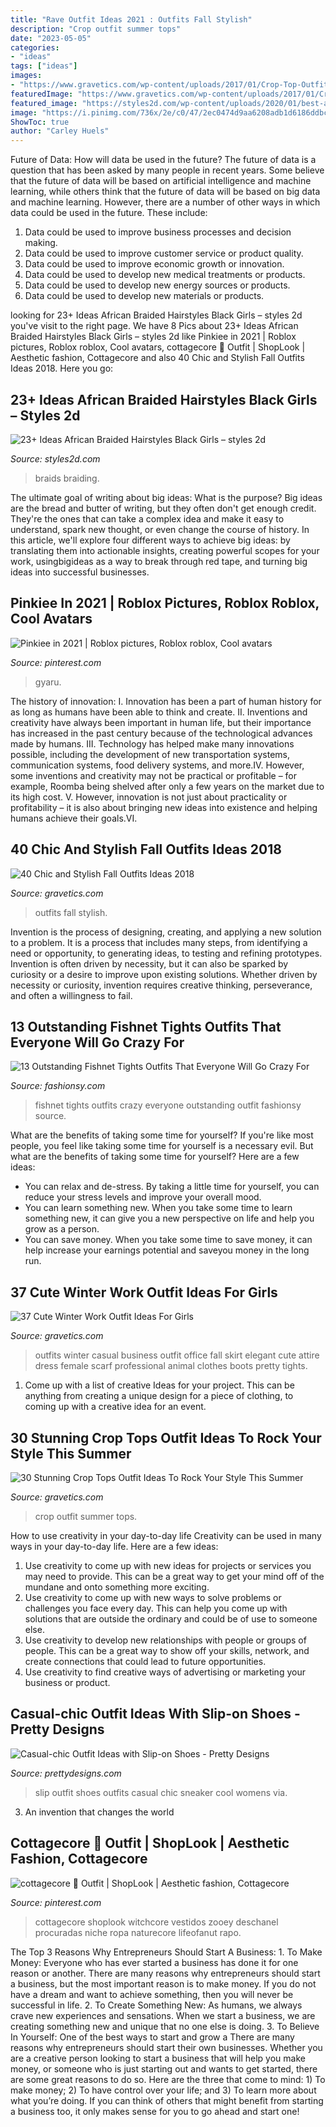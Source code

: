 ```yaml
---
title: "Rave Outfit Ideas 2021 : Outfits Fall Stylish"
description: "Crop outfit summer tops"
date: "2023-05-05"
categories:
- "ideas"
tags: ["ideas"]
images:
- "https://www.gravetics.com/wp-content/uploads/2017/01/Crop-Top-Outfit-Ideas33.jpg"
featuredImage: "https://www.gravetics.com/wp-content/uploads/2017/01/Crop-Top-Outfit-Ideas33.jpg"
featured_image: "https://styles2d.com/wp-content/uploads/2020/01/best-african-braided-hairstyles-15.jpg"
image: "https://i.pinimg.com/736x/2e/c0/47/2ec0474d9aa6208adb1d6186ddbca227.jpg"
ShowToc: true
author: "Carley Huels"
---
```



Future of Data: How will data be used in the future?
The future of data is a question that has been asked by many people in recent years. Some believe that the future of data will be based on artificial intelligence and machine learning, while others think that the future of data will be based on big data and machine learning. However, there are a number of other ways in which data could be used in the future. These include:
1. Data could be used to improve business processes and decision making.
2. Data could be used to improve customer service or product quality.
3. Data could be used to improve economic growth or innovation.
4. Data could be used to develop new medical treatments or products.
5. Data could be used to develop new energy sources or products.
6. Data could be used to develop new materials or products.

	

		
looking for 23+ Ideas African Braided Hairstyles Black Girls – styles 2d you've visit to the right page. We have 8 Pics about 23+ Ideas African Braided Hairstyles Black Girls – styles 2d like Pinkiee in 2021 | Roblox pictures, Roblox roblox, Cool avatars, cottagecore 🦌 Outfit | ShopLook | Aesthetic fashion, Cottagecore and also 40 Chic and Stylish Fall Outfits Ideas 2018. Here you go:
		
    
## 23+ Ideas African Braided Hairstyles Black Girls – Styles 2d

<img loading=lazy src="https://styles2d.com/wp-content/uploads/2020/01/best-african-braided-hairstyles-15.jpg" onerror="this.onerror=null;this.src='https://tse2.mm.bing.net/th?id=OIP.J6jn1cmO7a9EwHRxLktqOgHaJQ&amp;pid=15.1';" alt="23+ Ideas African Braided Hairstyles Black Girls – styles 2d">

_Source: styles2d.com_

>braids braiding. 

	

The ultimate goal of writing about big ideas: What is the purpose?
Big ideas are the bread and butter of writing, but they often don't get enough credit. They're the ones that can take a complex idea and make it easy to understand, spark new thought, or even change the course of history. In this article, we'll explore four different ways to achieve big ideas: by translating them into actionable insights, creating powerful scopes for your work, usingbigideas as a way to break through red tape, and turning big ideas into successful businesses.

    
## Pinkiee In 2021 | Roblox Pictures, Roblox Roblox, Cool Avatars

<img loading=lazy src="https://i.pinimg.com/736x/2e/c0/47/2ec0474d9aa6208adb1d6186ddbca227.jpg" onerror="this.onerror=null;this.src='https://tse2.mm.bing.net/th?id=OIP.aEurISryJgBIZBmFqjs66wHaOc&amp;pid=15.1';" alt="Pinkiee in 2021 | Roblox pictures, Roblox roblox, Cool avatars">

_Source: pinterest.com_

>gyaru. 

	

The history of innovation:
I. Innovation has been a part of human history for as long as humans have been able to think and create. II. Inventions and creativity have always been important in human life, but their importance has increased in the past century because of the technological advances made by humans. III. Technology has helped make many innovations possible, including the development of new transportation systems, communication systems, food delivery systems, and more.IV. However, some inventions and creativity may not be practical or profitable – for example, Roomba being shelved after only a few years on the market due to its high cost. V. However, innovation is not just about practicality or profitability – it is also about bringing new ideas into existence and helping humans achieve their goals.VI.

    
## 40 Chic And Stylish Fall Outfits Ideas 2018

<img loading=lazy src="https://www.gravetics.com/wp-content/uploads/2017/10/womens-white-scoop-neck-long-sleeved-shirt.jpg" onerror="this.onerror=null;this.src='https://tse4.mm.bing.net/th?id=OIP.tu-ozXNFGEx8UxNvPfsdcAHaRX&amp;pid=15.1';" alt="40 Chic and Stylish Fall Outfits Ideas 2018">

_Source: gravetics.com_

>outfits fall stylish. 

	

Invention is the process of designing, creating, and applying a new solution to a problem. It is a process that includes many steps, from identifying a need or opportunity, to generating ideas, to testing and refining prototypes. Invention is often driven by necessity, but it can also be sparked by curiosity or a desire to improve upon existing solutions. Whether driven by necessity or curiosity, invention requires creative thinking, perseverance, and often a willingness to fail.

    
## 13 Outstanding Fishnet Tights Outfits That Everyone Will Go Crazy For

<img loading=lazy src="https://fashionsy.com/wp-content/uploads/2017/04/fishnet-tights-outfit-1-1.jpg" onerror="this.onerror=null;this.src='https://tse4.mm.bing.net/th?id=OIP.k2yI-2Nm89X9ROg0XhcYUgHaLk&amp;pid=15.1';" alt="13 Outstanding Fishnet Tights Outfits That Everyone Will Go Crazy For">

_Source: fashionsy.com_

>fishnet tights outfits crazy everyone outstanding outfit fashionsy source. 

	

What are the benefits of taking some time for yourself?
If you're like most people, you feel like taking some time for yourself is a necessary evil. But what are the benefits of taking some time for yourself? Here are a few ideas: 
- You can relax and de-stress. By taking a little time for yourself, you can reduce your stress levels and improve your overall mood. 
- You can learn something new. When you take some time to learn something new, it can give you a new perspective on life and help you grow as a person. 
- You can save money. When you take some time to save money, it can help increase your earnings potential and saveyou money in the long run.

    
## 37 Cute Winter Work Outfit Ideas For Girls

<img loading=lazy src="https://www.gravetics.com/wp-content/uploads/2017/02/Winter-Work-Outfits-Ideas-20.jpg" onerror="this.onerror=null;this.src='https://tse2.mm.bing.net/th?id=OIP.K874-6ShrjtUqw6mTwycvgHaLH&amp;pid=15.1';" alt="37 Cute Winter Work Outfit Ideas For Girls">

_Source: gravetics.com_

>outfits winter casual business outfit office fall skirt elegant cute attire dress female scarf professional animal clothes boots pretty tights. 

	

1. Come up with a list of creative Ideas for your project. This can be anything from creating a unique design for a piece of clothing, to coming up with a creative idea for an event.

    
## 30 Stunning Crop Tops Outfit Ideas To Rock Your Style This Summer

<img loading=lazy src="https://www.gravetics.com/wp-content/uploads/2017/01/Crop-Top-Outfit-Ideas33.jpg" onerror="this.onerror=null;this.src='https://tse1.mm.bing.net/th?id=OIP.ZtfXcWHw-4RhVKMnszXkugHaLF&amp;pid=15.1';" alt="30 Stunning Crop Tops Outfit Ideas To Rock Your Style This Summer">

_Source: gravetics.com_

>crop outfit summer tops. 

	

How to use creativity in your day-to-day life
Creativity can be used in many ways in your day-to-day life. Here are a few ideas: 
1. Use creativity to come up with new ideas for projects or services you may need to provide. This can be a great way to get your mind off of the mundane and onto something more exciting. 
2. Use creativity to come up with new ways to solve problems or challenges you face every day. This can help you come up with solutions that are outside the ordinary and could be of use to someone else. 
3. Use creativity to develop new relationships with people or groups of people. This can be a great way to show off your skills, network, and create connections that could lead to future opportunities. 
4. Use creativity to find creative ways of advertising or marketing your business or product.

    
## Casual-chic Outfit Ideas With Slip-on Shoes - Pretty Designs

<img loading=lazy src="http://www.prettydesigns.com/wp-content/uploads/2014/05/Cool-Black-Outfit-with-Slip-on-Shoes.jpg" onerror="this.onerror=null;this.src='https://tse3.mm.bing.net/th?id=OIP.E6Ktn8S4Ut38oJkoD3VzpAHaK-&amp;pid=15.1';" alt="Casual-chic Outfit Ideas with Slip-on Shoes - Pretty Designs">

_Source: prettydesigns.com_

>slip outfit shoes outfits casual chic sneaker cool womens via. 

	

3. An invention that changes the world 

    
## Cottagecore 🦌 Outfit | ShopLook | Aesthetic Fashion, Cottagecore

<img loading=lazy src="https://i.pinimg.com/736x/b8/2e/d0/b82ed07dab958215168d63a6b8395eda.jpg" onerror="this.onerror=null;this.src='https://tse1.mm.bing.net/th?id=OIP.KlIL7a9ZI0ZS8PIZpOxLbgAAAA&amp;pid=15.1';" alt="cottagecore 🦌 Outfit | ShopLook | Aesthetic fashion, Cottagecore">

_Source: pinterest.com_

>cottagecore shoplook witchcore vestidos zooey deschanel procuradas niche ropa naturecore lifeofanut rapo. 

	

The Top 3 Reasons Why Entrepreneurs Should Start A Business: 1. To Make Money: Everyone who has ever started a business has done it for one reason or another. There are many reasons why entrepreneurs should start a business, but the most important reason is to make money. If you do not have a dream and want to achieve something, then you will never be successful in life. 2. To Create Something New: As humans, we always crave new experiences and sensations. When we start a business, we are creating something new and unique that no one else is doing. 3. To Believe In Yourself: One of the best ways to start and grow a
There are many reasons why entrepreneurs should start their own businesses. Whether you are a creative person looking to start a business that will help you make money, or someone who is just starting out and wants to get started, there are some great reasons to do so. Here are the three that come to mind: 1) To make money; 2) To have control over your life; and 3) To learn more about what you’re doing. If you can think of others that might benefit from starting a business too, it only makes sense for you to go ahead and start one!

